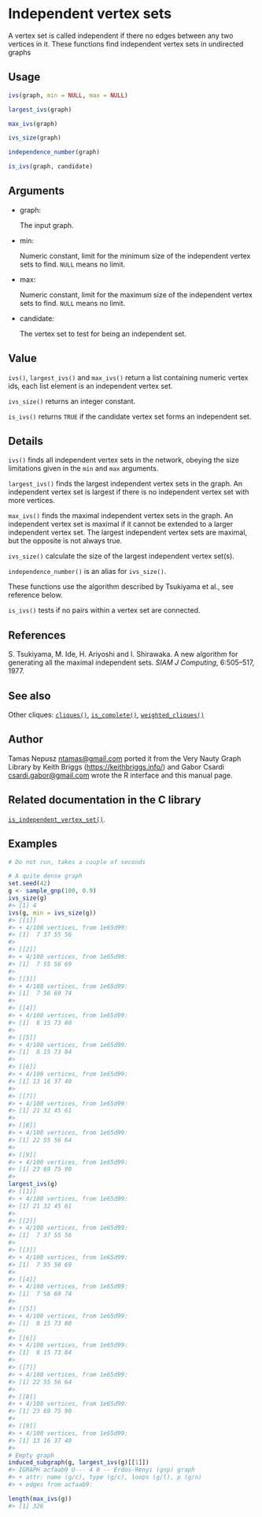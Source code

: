 # Independent vertex sets

A vertex set is called independent if there no edges between any two
vertices in it. These functions find independent vertex sets in
undirected graphs

## Usage

``` r
ivs(graph, min = NULL, max = NULL)

largest_ivs(graph)

max_ivs(graph)

ivs_size(graph)

independence_number(graph)

is_ivs(graph, candidate)
```

## Arguments

- graph:

  The input graph.

- min:

  Numeric constant, limit for the minimum size of the independent vertex
  sets to find. `NULL` means no limit.

- max:

  Numeric constant, limit for the maximum size of the independent vertex
  sets to find. `NULL` means no limit.

- candidate:

  The vertex set to test for being an independent set.

## Value

`ivs()`, `largest_ivs()` and `max_ivs()` return a list containing
numeric vertex ids, each list element is an independent vertex set.

`ivs_size()` returns an integer constant.

`is_ivs()` returns `TRUE` if the candidate vertex set forms an
independent set.

## Details

`ivs()` finds all independent vertex sets in the network, obeying the
size limitations given in the `min` and `max` arguments.

`largest_ivs()` finds the largest independent vertex sets in the graph.
An independent vertex set is largest if there is no independent vertex
set with more vertices.

`max_ivs()` finds the maximal independent vertex sets in the graph. An
independent vertex set is maximal if it cannot be extended to a larger
independent vertex set. The largest independent vertex sets are maximal,
but the opposite is not always true.

`ivs_size()` calculate the size of the largest independent vertex
set(s).

`independence_number()` is an alias for `ivs_size()`.

These functions use the algorithm described by Tsukiyama et al., see
reference below.

`is_ivs()` tests if no pairs within a vertex set are connected.

## References

S. Tsukiyama, M. Ide, H. Ariyoshi and I. Shirawaka. A new algorithm for
generating all the maximal independent sets. *SIAM J Computing*,
6:505–517, 1977.

## See also

Other cliques: [`cliques()`](https://r.igraph.org/reference/cliques.md),
[`is_complete()`](https://r.igraph.org/reference/is_complete.md),
[`weighted_cliques()`](https://r.igraph.org/reference/weighted_cliques.md)

## Author

Tamas Nepusz <ntamas@gmail.com> ported it from the Very Nauty Graph
Library by Keith Briggs (<https://keithbriggs.info/>) and Gabor Csardi
<csardi.gabor@gmail.com> wrote the R interface and this manual page.

## Related documentation in the C library

[`is_independent_vertex_set()`](https://igraph.org/c/html/latest/igraph-Cliques.html#igraph_is_independent_vertex_set).

## Examples

``` r
# Do not run, takes a couple of seconds

# A quite dense graph
set.seed(42)
g <- sample_gnp(100, 0.9)
ivs_size(g)
#> [1] 4
ivs(g, min = ivs_size(g))
#> [[1]]
#> + 4/100 vertices, from 1e65d99:
#> [1]  7 37 55 56
#> 
#> [[2]]
#> + 4/100 vertices, from 1e65d99:
#> [1]  7 55 56 69
#> 
#> [[3]]
#> + 4/100 vertices, from 1e65d99:
#> [1]  7 56 69 74
#> 
#> [[4]]
#> + 4/100 vertices, from 1e65d99:
#> [1]  8 15 73 80
#> 
#> [[5]]
#> + 4/100 vertices, from 1e65d99:
#> [1]  8 15 73 84
#> 
#> [[6]]
#> + 4/100 vertices, from 1e65d99:
#> [1] 13 16 37 40
#> 
#> [[7]]
#> + 4/100 vertices, from 1e65d99:
#> [1] 21 32 45 61
#> 
#> [[8]]
#> + 4/100 vertices, from 1e65d99:
#> [1] 22 55 56 64
#> 
#> [[9]]
#> + 4/100 vertices, from 1e65d99:
#> [1] 23 69 75 90
#> 
largest_ivs(g)
#> [[1]]
#> + 4/100 vertices, from 1e65d99:
#> [1] 21 32 45 61
#> 
#> [[2]]
#> + 4/100 vertices, from 1e65d99:
#> [1]  7 37 55 56
#> 
#> [[3]]
#> + 4/100 vertices, from 1e65d99:
#> [1]  7 55 56 69
#> 
#> [[4]]
#> + 4/100 vertices, from 1e65d99:
#> [1]  7 56 69 74
#> 
#> [[5]]
#> + 4/100 vertices, from 1e65d99:
#> [1]  8 15 73 80
#> 
#> [[6]]
#> + 4/100 vertices, from 1e65d99:
#> [1]  8 15 73 84
#> 
#> [[7]]
#> + 4/100 vertices, from 1e65d99:
#> [1] 22 55 56 64
#> 
#> [[8]]
#> + 4/100 vertices, from 1e65d99:
#> [1] 23 69 75 90
#> 
#> [[9]]
#> + 4/100 vertices, from 1e65d99:
#> [1] 13 16 37 40
#> 
# Empty graph
induced_subgraph(g, largest_ivs(g)[[1]])
#> IGRAPH acfaab9 U--- 4 0 -- Erdos-Renyi (gnp) graph
#> + attr: name (g/c), type (g/c), loops (g/l), p (g/n)
#> + edges from acfaab9:

length(max_ivs(g))
#> [1] 326
```
